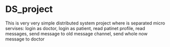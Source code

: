 # DS_project

This is very very simple distributed system project where is separated micro servises: login as doctor, login as patient, read patinet profile, read messages, send message to old message channel, send whole now message to doctor
